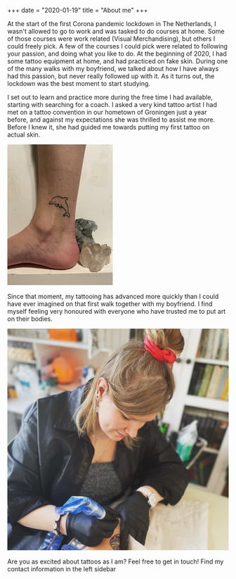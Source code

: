 +++
date = "2020-01-19"
title = "About me"
+++

At the start of the first Corona pandemic lockdown in The Netherlands, I wasn't allowed to go to work and was tasked to do courses at home. Some of those courses were work related (Visual Merchandising), but others I could freely pick.
A few of the courses I could pick were related to following your passion, and doing what you like to do. At the beginning of 2020, I had some tattoo equipment at home, and had practiced on fake skin. During one of the many walks with my boyfriend,
we talked about how I have always had this passion, but never really followed up with it. As it turns out, the lockdown was the best moment to start studying.

I set out to learn and practice more during the free time I had available, starting with searching for a coach. I asked a very kind tattoo artist I had met on a tattoo convention in our hometown of Groningen just a year before, and against my expectations
she was thrilled to assist me more. Before I knew it, she had guided me towards putting my first tattoo on actual skin.

![First tattoo][1]

Since that moment, my tattooing has advanced more quickly than I could have ever imagined on that first walk together with my boyfriend. I find myself feeling very honoured with everyone who have trusted me to put art on their bodies.

![At work][2]

Are you as excited about tattoos as I am? Feel free to get in touch! Find my contact information in the left sidebar

[1]: /img/about/first-tattoo-resized.jpg
[2]: /img/about/at-work.jpg
